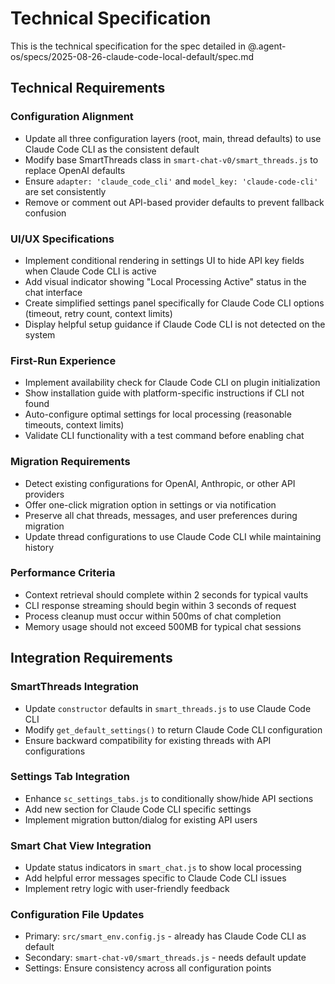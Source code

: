 # Technical Specification

This is the technical specification for the spec detailed in @.agent-os/specs/2025-08-26-claude-code-local-default/spec.md

## Technical Requirements

### Configuration Alignment
- Update all three configuration layers (root, main, thread defaults) to use Claude Code CLI as the consistent default
- Modify base SmartThreads class in `smart-chat-v0/smart_threads.js` to replace OpenAI defaults
- Ensure `adapter: 'claude_code_cli'` and `model_key: 'claude-code-cli'` are set consistently
- Remove or comment out API-based provider defaults to prevent fallback confusion

### UI/UX Specifications
- Implement conditional rendering in settings UI to hide API key fields when Claude Code CLI is active
- Add visual indicator showing "Local Processing Active" status in the chat interface
- Create simplified settings panel specifically for Claude Code CLI options (timeout, retry count, context limits)
- Display helpful setup guidance if Claude Code CLI is not detected on the system

### First-Run Experience
- Implement availability check for Claude Code CLI on plugin initialization
- Show installation guide with platform-specific instructions if CLI not found
- Auto-configure optimal settings for local processing (reasonable timeouts, context limits)
- Validate CLI functionality with a test command before enabling chat

### Migration Requirements
- Detect existing configurations for OpenAI, Anthropic, or other API providers
- Offer one-click migration option in settings or via notification
- Preserve all chat threads, messages, and user preferences during migration
- Update thread configurations to use Claude Code CLI while maintaining history

### Performance Criteria
- Context retrieval should complete within 2 seconds for typical vaults
- CLI response streaming should begin within 3 seconds of request
- Process cleanup must occur within 500ms of chat completion
- Memory usage should not exceed 500MB for typical chat sessions

## Integration Requirements

### SmartThreads Integration
- Update `constructor` defaults in `smart_threads.js` to use Claude Code CLI
- Modify `get_default_settings()` to return Claude Code CLI configuration
- Ensure backward compatibility for existing threads with API configurations

### Settings Tab Integration
- Enhance `sc_settings_tabs.js` to conditionally show/hide API sections
- Add new section for Claude Code CLI specific settings
- Implement migration button/dialog for existing API users

### Smart Chat View Integration
- Update status indicators in `smart_chat.js` to show local processing
- Add helpful error messages specific to Claude Code CLI issues
- Implement retry logic with user-friendly feedback

### Configuration File Updates
- Primary: `src/smart_env.config.js` - already has Claude Code CLI as default
- Secondary: `smart-chat-v0/smart_threads.js` - needs default update
- Settings: Ensure consistency across all configuration points